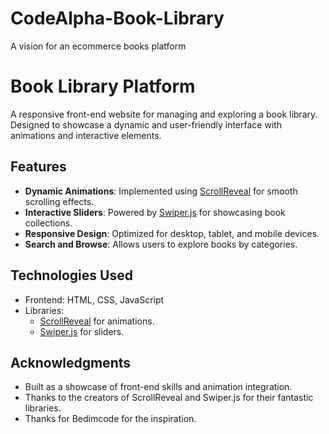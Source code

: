# CodeAlpha-Book-Library
A vision for an ecommerce books platform



# Book Library Platform

A responsive front-end website for managing and exploring a book library. Designed to showcase a dynamic and user-friendly interface with animations and interactive elements.

## Features

- **Dynamic Animations**: Implemented using [ScrollReveal](https://scrollrevealjs.org/) for smooth scrolling effects.
- **Interactive Sliders**: Powered by [Swiper.js](https://swiperjs.com/) for showcasing book collections.
- **Responsive Design**: Optimized for desktop, tablet, and mobile devices.
- **Search and Browse**: Allows users to explore books by categories.

## Technologies Used

- Frontend: HTML, CSS, JavaScript
- Libraries: 
  - [ScrollReveal](https://scrollrevealjs.org/) for animations.
  - [Swiper.js](https://swiperjs.com/) for sliders.

## Acknowledgments

- Built as a showcase of front-end skills and animation integration.
- Thanks to the creators of ScrollReveal and Swiper.js for their fantastic libraries.
- Thanks for Bedimcode for the inspiration.
